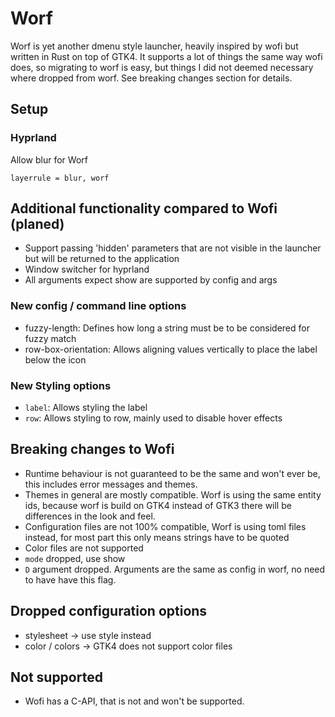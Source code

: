 # Worf

Worf is yet another dmenu style launcher, heavily inspired by wofi but written in Rust on top of GTK4. 
It supports a lot of things the same way wofi does, so migrating to worf is easy, but things I did not 
deemed necessary where dropped from worf. See breaking changes section for details.

## Setup

### Hyprland

Allow blur for Worf
```
layerrule = blur, worf
```

## Additional functionality compared to Wofi (planed)
* Support passing 'hidden' parameters that are not visible in the launcher but will be returned to the application
* Window switcher for hyprland
* All arguments expect show are supported by config and args

### New config / command line options
* fuzzy-length: Defines how long a string must be to be considered for fuzzy match
* row-box-orientation: Allows aligning values vertically to place the label below the icon

### New Styling options
* `label`: Allows styling the label
* `row`: Allows styling to row, mainly used to disable hover effects

## Breaking changes to Wofi
* Runtime behaviour is not guaranteed to be the same and won't ever be, this includes error messages and themes.
* Themes in general are mostly compatible. Worf is using the same entity ids, 
  because worf is build on GTK4 instead of GTK3 there will be differences in the look and feel.
* Configuration files are not 100% compatible, Worf is using toml files instead, for most part this only means strings have to be quoted
* Color files are not supported
* `mode` dropped, use show
* `D` argument dropped. Arguments are the same as config in worf, no need to have have this flag.

## Dropped configuration options
* stylesheet -> use style instead
* color / colors -> GTK4 does not support color files



## Not supported
* Wofi has a C-API, that is not and won't be supported.
